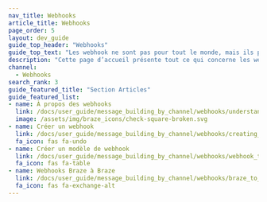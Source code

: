 ```yaml
---
nav_title: Webhooks
article_title: Webhooks
page_order: 5
layout: dev_guide
guide_top_header: "Webhooks"
guide_top_text: "Les webhook ne sont pas pour tout le monde, mais ils peuvent être utilisés pour presque tout ! Consultez les articles suivants et ayez des envois flexibles."
description: "Cette page d’accueil présente tout ce qui concerne les webhooks. Vous trouverez ici des articles sur la façon de créer des webhooks, des modèles de webhook et des webhooks Braze à Braze."
channel:
  - Webhooks
search_rank: 3
guide_featured_title: "Section Articles"
guide_featured_list:
- name: À propos des webhooks
  link: /docs/user_guide/message_building_by_channel/webhooks/understanding_webhooks/
  image: /assets/img/braze_icons/check-square-broken.svg
- name: Créer un webhook
  link: /docs/user_guide/message_building_by_channel/webhooks/creating_a_webhook/
  fa_icon: fas fa-undo
- name: Créer un modèle de webhook
  link: /docs/user_guide/message_building_by_channel/webhooks/webhook_template/
  fa_icon: fas fa-table
- name: Webhooks Braze à Braze
  link: /docs/user_guide/message_building_by_channel/webhooks/braze_to_braze_webhooks/
  fa_icon: fas fa-exchange-alt
---
```

